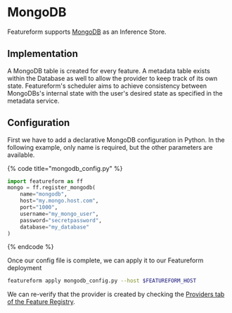# MongoDB

Featureform supports [MongoDB](https://www.mongodb.com/) as an Inference Store.

## Implementation

A MongoDB table is created for every feature. A metadata table exists within the Database as well to allow the provider to keep track of its own state. Featureform's scheduler aims to achieve consistency between MongoDBs's internal state with the user's desired state as specified in the metadata service.

## Configuration

First we have to add a declarative MongoDB configuration in Python. In the following example, only name is required, but the other parameters are available.

{% code title="mongodb_config.py" %}
```python
import featureform as ff
mongo = ff.register_mongodb(
    name="mongodb",
    host="my.mongo.host.com",
    port="1000",
    username="my_mongo_user",
    password="secretpassword",
    database="my_database"
)
```
{% endcode %}

Once our config file is complete, we can apply it to our Featureform deployment

```bash
featureform apply mongodb_config.py --host $FEATUREFORM_HOST
```

We can re-verify that the provider is created by checking the [Providers tab of the Feature Registry](../getting-started/exploring-the-feature-registry.md).
